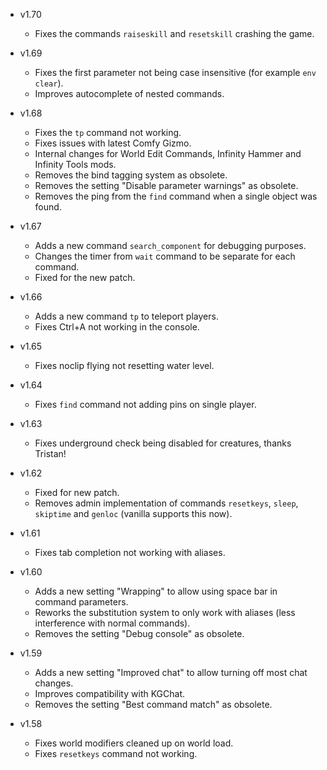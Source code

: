 - v1.70
  - Fixes the commands `raiseskill` and `resetskill` crashing the game.

- v1.69
  - Fixes the first parameter not being case insensitive (for example `env clear`).
  - Improves autocomplete of nested commands.

- v1.68
  - Fixes the `tp` command not working.
  - Fixes issues with latest Comfy Gizmo.
  - Internal changes for World Edit Commands, Infinity Hammer and Infinity Tools mods.
  - Removes the bind tagging system as obsolete.
  - Removes the setting "Disable parameter warnings" as obsolete.
  - Removes the ping from the `find` command when a single object was found.

- v1.67
  - Adds a new command `search_component` for debugging purposes.
  - Changes the timer from `wait` command to be separate for each command.
  - Fixed for the new patch.

- v1.66
  - Adds a new command `tp` to teleport players.
  - Fixes Ctrl+A not working in the console.

- v1.65
  - Fixes noclip flying not resetting water level.

- v1.64
  - Fixes `find` command not adding pins on single player.

- v1.63
  - Fixes underground check being disabled for creatures, thanks Tristan!

- v1.62
  - Fixed for new patch.
  - Removes admin implementation of commands `resetkeys`, `sleep`, `skiptime` and `genloc` (vanilla supports this now).

- v1.61
  - Fixes tab completion not working with aliases.

- v1.60
  - Adds a new setting "Wrapping" to allow using space bar in command parameters.
  - Reworks the substitution system to only work with aliases (less interference with normal commands).
  - Removes the setting "Debug console" as obsolete.

- v1.59
  - Adds a new setting "Improved chat" to allow turning off most chat changes.
  - Improves compatibility with KGChat.
  - Removes the setting "Best command match" as obsolete.

- v1.58
  - Fixes world modifiers cleaned up on world load.
  - Fixes `resetkeys` command not working.
